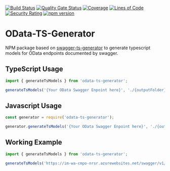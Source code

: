 [![Build Status](https://dev.azure.com/ikemtz/NRSRx/_apis/build/status/OData-TS-Generator?branchName=master)](https://dev.azure.com/ikemtz/NRSRx/_build/latest?definitionId=11&branchName=master) [![Quality Gate Status](https://sonarcloud.io/api/project_badges/measure?project=odata-ts-generator&metric=alert_status)](https://sonarcloud.io/dashboard?id=odata-ts-generator) [![Coverage](https://sonarcloud.io/api/project_badges/measure?project=odata-ts-generator&metric=coverage)](https://sonarcloud.io/dashboard?id=odata-ts-generator) [![Lines of Code](https://sonarcloud.io/api/project_badges/measure?project=odata-ts-generator&metric=ncloc)](https://sonarcloud.io/dashboard?id=odata-ts-generator) [![Security Rating](https://sonarcloud.io/api/project_badges/measure?project=odata-ts-generator&metric=security_rating)](https://sonarcloud.io/dashboard?id=odata-ts-generator) [![npm version](https://badge.fury.io/js/odata-ts-generator.svg)](https://badge.fury.io/js/odata-ts-generator)
 
# OData-TS-Generator
NPM package based on [swagger-ts-generator](https://www.npmjs.com/package/swagger-ts-generator) to generate typescript models for OData endpoints documented by swagger.

## TypeScript Usage
```javascript
import { generateTsModels } from 'odata-ts-generator';

generateTsModels('{Your OData Swagger Enpoint here}', './{outputFolder}/');
```

## Javascript Usage
```javascript
const generator = require('odata-ts-generator');

generator.generateTsModels('{Your OData Swagger Enpoint here}', './{outputFolder}/');
```

## Working Example
```javascript
import { generateTsModels } from 'odata-ts-generator';

generateTsModels('https://im-wa-cmpo-nrsr.azurewebsites.net/swagger/v1/swagger.json', './models/');
```
